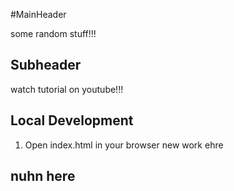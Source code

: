#MainHeader

some random stuff!!!

## Subheader

watch tutorial on youtube!!!

## Local Development

1. Open index.html in your browser
   new work ehre

## nuhn here
